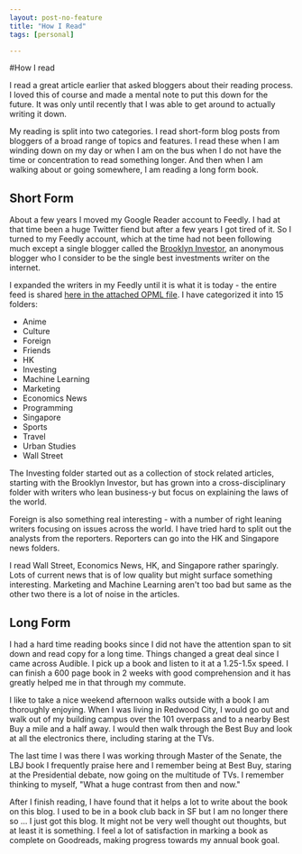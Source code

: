 ```yaml
---
layout: post-no-feature
title: "How I Read"
tags: [personal]

---
```


#How I read

I read a great article earlier that asked bloggers about their reading process. I loved this of course and made a mental note to put this down for the future. It was only until recently that I was able to get around to actually writing it down. 

My reading is split into two categories. I read short-form blog posts from bloggers of a broad range of topics and features. I read these when I am winding down on my day or when I am on the bus when I do not have the time or concentration to read something longer. And then when I am walking about or going somewhere, I am reading a long form book. 

## Short Form 

About a few years I moved my Google Reader account to Feedly. I had at that time been a huge Twitter fiend but after a few years I got tired of it. So I turned to my Feedly account, which at the time had not been following much except a single blogger called the [Brooklyn Investor](http://brooklyninvestor.blogspot.tw/), an anonymous blogger who I consider to be the single best investments writer on the internet.

I expanded the writers in my Feedly until it is what it is today - the entire feed is shared [here in the attached OPML file](https://raw.githubusercontent.com/jonathanstyu/jonathanstyu.github.com/master/images/feedly-3d780a37-0fdd-4fd9-a889-f024de81956b-2017-02-06.opml). I have categorized it into 15 folders: 
* Anime 
* Culture
* Foreign
* Friends 
* HK 
* Investing
* Machine Learning 
* Marketing 
* Economics News
* Programming 
* Singapore 
* Sports 
* Travel 
* Urban Studies 
* Wall Street

The Investing folder started out as a collection of stock related articles, starting with the Brooklyn Investor, but has grown into a cross-disciplinary folder with writers who lean business-y but focus on explaining the laws of the world. 

Foreign is also something real interesting - with a number of right leaning writers focusing on issues across the world. I have tried hard to split out the analysts from the reporters. Reporters can go into the HK and Singapore news folders. 

I read Wall Street, Economics News, HK, and Singapore rather sparingly. Lots of current news that is of low quality but might surface something interesting. Marketing and Machine Learning aren't too bad but same as the other two there is a lot of noise in the articles. 

## Long Form 

I had a hard time reading books since I did not have the attention span to sit down and read copy for a long time. Things changed a great deal since I came across Audible. I pick up a book and listen to it at a 1.25-1.5x speed. I can finish a 600 page book in 2 weeks with good comprehension and it has greatly helped me in that through my commute. 

I like to take a nice weekend afternoon walks outside with a book I am thoroughly enjoying. When I was living in Redwood City, I would go out and walk out of my building campus over the 101 overpass and to a nearby Best Buy a mile and a half away. I would then walk through the Best Buy and look at all the electronics there, including staring at the TVs. 

The last time I was there I was working through Master of the Senate, the LBJ book I frequently praise here and I remember being at Best Buy, staring at the Presidential debate, now going on the multitude of TVs. I remember thinking to myself, "What a huge contrast from then and now." 

After I finish reading, I have found that it helps a lot to write about the book on this blog. I used to be in a book club back in SF but I am no longer there so ... I just got this blog. It might not be very well thought out thoughts, but at least it is something. I feel a lot of satisfaction in marking a book as complete on Goodreads, making progress towards my annual book goal. 